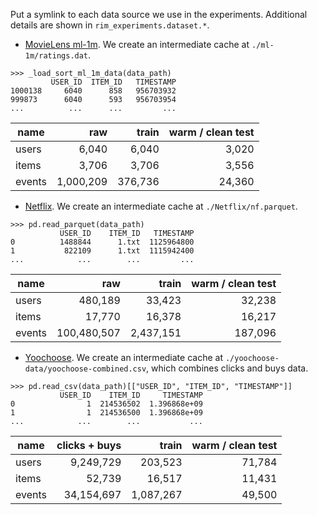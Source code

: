Put a symlink to each data source we use in the experiments.
Additional details are shown in `rim_experiments.dataset.*`.

* [MovieLens ml-1m](https://grouplens.org/datasets/movielens/1m/). We create an intermediate cache at `./ml-1m/ratings.dat`.
```
>>> _load_sort_ml_1m_data(data_path)
         USER_ID  ITEM_ID   TIMESTAMP
1000138     6040      858   956703932
999873      6040      593   956703954
...          ...      ...         ...
```
name    |   raw     |  train  | warm / clean test
--------|----------:|--------:|--------:
users   |     6,040 |   6,040 |  3,020
items   |     3,706 |   3,706 |  3,556
events  | 1,000,209 | 376,736 | 24,360

* [Netflix](https://www.kaggle.com/netflix-inc/netflix-prize-data). We create an intermediate cache at `./Netflix/nf.parquet`.
```
>>> pd.read_parquet(data_path)
           USER_ID    ITEM_ID   TIMESTAMP
0          1488844      1.txt  1125964800
1           822109      1.txt  1115942400
...            ...        ...         ...
```
name    |   raw       |   train   | warm / clean test
--------|------------:|----------:|--------:
users   |     480,189 |    33,423 |  32,238
items   |      17,770 |    16,378 |  16,217
events  | 100,480,507 | 2,437,151 | 187,096

* [Yoochoose](https://www.kaggle.com/chadgostopp/recsys-challenge-2015). We create an intermediate cache at `./yoochoose-data/yoochoose-combined.csv`, which combines clicks and buys data.
```
>>> pd.read_csv(data_path)[["USER_ID", "ITEM_ID", "TIMESTAMP"]]
           USER_ID    ITEM_ID     TIMESTAMP
0                1  214536502  1.396868e+09
1                1  214536500  1.396868e+09
...            ...        ...           ...
```
name    | clicks + buys |   train   | warm / clean test
--------|--------------:|----------:|--------:
users   |     9,249,729 |   203,523 |  71,784
items   |        52,739 |    16,517 |  11,431
events  |    34,154,697 | 1,087,267 |  49,500
